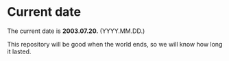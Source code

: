 # Current date

The current date is **2003.07.20.** (YYYY.MM.DD.)

This repository will be good when the world ends, so we will know how long it lasted.